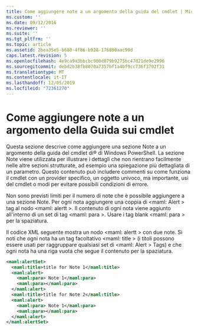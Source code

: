 ```yaml
---
title: Come aggiungere note a un argomento della guida del cmdlet | Microsoft Docs
ms.custom: ''
ms.date: 09/12/2016
ms.reviewer: ''
ms.suite: ''
ms.tgt_pltfrm: ''
ms.topic: article
ms.assetid: 2bea35e5-b680-4f86-b928-176890aac99d
caps.latest.revision: 5
ms.openlocfilehash: 4e9ca9a3bbcbc900d079b9275bc47d21de9e2996
ms.sourcegitcommit: debd2b38fb8070a7357bf1a4bf9cc736f3702f31
ms.translationtype: MT
ms.contentlocale: it-IT
ms.lasthandoff: 12/05/2019
ms.locfileid: "72361270"
---
```

# <a name="how-to-add-notes-to-a-cmdlet-help-topic"></a>Come aggiungere note a un argomento della Guida sui cmdlet

Questa sezione descrive come aggiungere una sezione Note a un argomento della guida del cmdlet di® di Windows PowerShell. La sezione Note viene utilizzata per illustrare i dettagli che non rientrano facilmente nelle altre sezioni strutturate, ad esempio una spiegazione più dettagliata di un parametro. Questo contenuto può includere commenti su come funziona il cmdlet con un provider specifico, un oggetto univoco, ma importante, usi del cmdlet o modi per evitare possibili condizioni di errore.

Non sono previsti limiti per il numero di note che è possibile aggiungere a una sezione Note. Per ogni nota aggiungere una coppia di \<maml: Alert > tag al nodo \<maml: alertt >. Il contenuto di ogni nota viene aggiunto all'interno di un set di tag \<maml: para >. Usare i tag blank \<maml: para > per la spaziatura.

Il codice XML seguente mostra un nodo \<maml: alertt > con due note. Si noti che ogni nota ha un tag facoltativo \<maml: title > (i titoli possono essere usati per raggruppare qualsiasi set di \<maml: Alert > Tags) e che ogni nota ha una riga vuota che segue il contenuto per la spaziatura.

```xml
<maml:alertSet>
  <maml:title>title for Note 1</maml:title>
  <maml:alert>
    <maml:para> Note 1</maml:para>
    <maml:para></maml:para>
  </maml:alert>
  <maml:title>title for Note 2</maml:title>
  <maml:alert>
    <maml:para> Note 1</maml:para>
    <maml:para></maml:para>
  </maml:alert>
</maml:alertSet>
```



